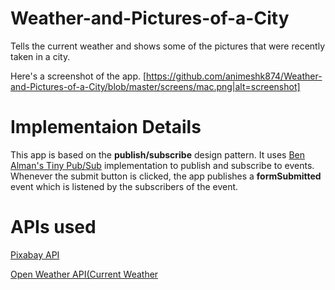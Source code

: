 # Weather-and-Pictures-of-a-City
Tells the current weather and shows some of the pictures that were recently taken in a city.

Here's a screenshot of the app.
[https://github.com/animeshk874/Weather-and-Pictures-of-a-City/blob/master/screens/mac.png|alt=screenshot]

# Implementaion Details

This app is based on the **publish/subscribe** design pattern. It uses [Ben Alman's Tiny Pub/Sub](https://github.com/cowboy/jquery-tiny-pubsub) implementation to publish and subscribe to events. Whenever the submit button is clicked, the app publishes a **formSubmitted** event which is listened by the subscribers of the event.

# APIs used

[Pixabay API](https://pixabay.com/api/docs/)

[Open Weather API(Current Weather](https://openweathermap.org/api)

